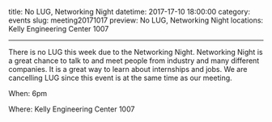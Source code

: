 title: No LUG, Networking Night
datetime: 2017-17-10 18:00:00
category: events
slug: meeting20171017
preview: No LUG, Networking Night
locations: Kelly Engineering Center 1007

---

There is no LUG this week due to the Networking Night. Networking Night is a great
chance to talk to and meet people from industry and many different companies. It is 
a great way to learn about internships and jobs. We are cancelling LUG since this 
event is at the same time as our meeting.

When: 6pm

Where: Kelly Engineering Center 1007
